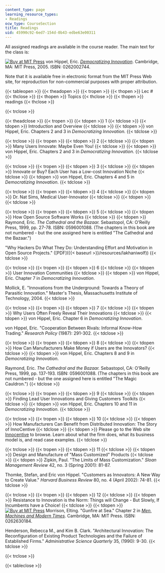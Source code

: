 ```yaml
---
content_type: page
learning_resource_types:
- Readings
ocw_type: CourseSection
title: Readings
uid: 45990c92-6ed7-154d-0b43-edbe63e00311
---
```


All assigned readings are available in the course reader. The main text for the class is:

[![Buy at MIT Press](/images/mp_logo.gif)](https://mitpress.mit.edu/books/democratizing-innovation) von Hippel, Eric. [_Democratizing Innovation_](https://mitpress.mit.edu/books/democratizing-innovation). Cambridge, MA: MIT Press, 2005. ISBN: 0262002744.

Note that it is available free in electronic format from the MIT Press Web site, for reproduction for non-commercial purposes with proper attribution.

{{< tableopen >}}
{{< theadopen >}}
{{< tropen >}}
{{< thopen >}}
Lec #
{{< thclose >}}
{{< thopen >}}
Topics
{{< thclose >}}
{{< thopen >}}
readings
{{< thclose >}}

{{< trclose >}}

{{< theadclose >}}
{{< tropen >}}
{{< tdopen >}}
1
{{< tdclose >}}
{{< tdopen >}}
Introduction and Overview
{{< tdclose >}}
{{< tdopen >}}
von Hippel, Eric. Chapters 2 and 3 in _Democratizing Innovation._
{{< tdclose >}}

{{< trclose >}}
{{< tropen >}}
{{< tdopen >}}
2
{{< tdclose >}}
{{< tdopen >}}
Many Users Innovate: Maybe Even You!
{{< tdclose >}}
{{< tdopen >}}
von Hippel, Eric. Chapters 2 and 3 in _Democratizing Innovation_.
{{< tdclose >}}

{{< trclose >}}
{{< tropen >}}
{{< tdopen >}}
3
{{< tdclose >}}
{{< tdopen >}}
Innovate or Buy? Each User has a Low-cost Innovation Niche
{{< tdclose >}}
{{< tdopen >}}
von Hippel, Eric. Chapters 4 and 5 in _Democratizing Innovation_.
{{< tdclose >}}

{{< trclose >}}
{{< tropen >}}
{{< tdopen >}}
4
{{< tdclose >}}
{{< tdopen >}}
Dr. Nat Sims, Medical User-Innovator
{{< tdclose >}}
{{< tdopen >}}
 
{{< tdclose >}}

{{< trclose >}}
{{< tropen >}}
{{< tdopen >}}
5
{{< tdclose >}}
{{< tdopen >}}
How Open Source Software Works
{{< tdclose >}}
{{< tdopen >}}
Raymond, Eric. _The Cathedral and the Bazaar._ Sebastopol, CA: O'Reilly Press, 1999, pp. 27-78. ISBN: 0596001088. (The chapters in this book are not numbered - but the one assigned here is entitled "The Cathedral and the Bazaar.")  
  
"Why Hackers Do What They Do: Understanding Effort and Motivation in Open Source Projects." ([PDF]({{< baseurl >}}/resources/lakhaniwolf))
{{< tdclose >}}

{{< trclose >}}
{{< tropen >}}
{{< tdopen >}}
6
{{< tdclose >}}
{{< tdopen >}}
User Innovation Communities
{{< tdclose >}}
{{< tdopen >}}
von Hippel, Eric. Chapter 7 in _Democratizing Innovation_.  
  
Mollick, E. "Innovations from the Underground: Towards a Theory of Parasitic Innovation." Master's Thesis, Massachusetts Institute of Technology, 2004.
{{< tdclose >}}

{{< trclose >}}
{{< tropen >}}
{{< tdopen >}}
7
{{< tdclose >}}
{{< tdopen >}}
Why Users Often Freely Reveal Their Innovations
{{< tdclose >}}
{{< tdopen >}}
von Hippel, Eric. Chapter 6 in _Democratizing Innovation_.  
  
von Hippel, Eric. "Cooperation Between Rivals: Informal Know-How Trading." _Research Policy_ (1987): 291-302.
{{< tdclose >}}

{{< trclose >}}
{{< tropen >}}
{{< tdopen >}}
8
{{< tdclose >}}
{{< tdopen >}}
How Can Manufacturers Make Money if Users are the Innovators?
{{< tdclose >}}
{{< tdopen >}}
von Hippel, Eric. Chapters 8 and 9 in _Democratizing Innovation_.  
  
Raymond, Eric. _The Cathedral and the Bazaar._ Sebastopol, CA: O'Reilly Press, 1999, pp. 137-193. ISBN: 0596001088. (The chapters in this book are not numbered - but the one assigned here is entitled "The Magic Cauldron.")
{{< tdclose >}}

{{< trclose >}}
{{< tropen >}}
{{< tdopen >}}
9
{{< tdclose >}}
{{< tdopen >}}
Finding Lead User Innovations and Giving Customers Toolkits
{{< tdclose >}}
{{< tdopen >}}
von Hippel, Eric. Chapters 10 and 11 in _Democratizing Innovation_.
{{< tdclose >}}

{{< trclose >}}
{{< tropen >}}
{{< tdopen >}}
10
{{< tdclose >}}
{{< tdopen >}}
How Manufacturers Can Benefit from Distributed Innovation: The Story of InnoCentive
{{< tdclose >}}
{{< tdopen >}}
Please go to the Web site [Innocentive](http://www.innocentive.com/) to browse. Learn about what the firm does, what its business model is, and read case examples.
{{< tdclose >}}

{{< trclose >}}
{{< tropen >}}
{{< tdopen >}}
11
{{< tdclose >}}
{{< tdopen >}}
Design and Manufacture of "Mass Customized" Products
{{< tdclose >}}
{{< tdopen >}}
Zipkin, Paul. "The Limits of Mass Customization." _Sloan Management Review_ 42, no. 3 (Spring 2001): 81-87.  
  
Thomke, Stefan, and Eric von Hippel. "Customers as Innovators: A New Way to Create Value." _Harvard Business Review_ 80, no. 4 (April 2002): 74-81.
{{< tdclose >}}

{{< trclose >}}
{{< tropen >}}
{{< tdopen >}}
12
{{< tdclose >}}
{{< tdopen >}}
Resistance to Innovation is the Norm: Things will Change - But Slowly, If Incumbents have a Choice!
{{< tdclose >}}
{{< tdopen >}}
[![Buy at MIT Press](/images/mp_logo.gif)](https://mitpress.mit.edu/books/men-machines-and-modern-times-50th-anniversary-edition) Morrison, Elting. "Gunfire at Sea." Chapter 2 in [_Men, Machines and Modern Times_](https://mitpress.mit.edu/books/men-machines-and-modern-times-50th-anniversary-edition). Cambridge, MA: MIT Press. ISBN: 0262630184.  
  
Henderson, Rebecca M., and Kim B. Clark. "Architectural Innovation: The Reconfiguration of Existing Product Technologies and the Failure of Established Firms." _Administrative Science Quarterly_ 35, (1990): 9-30.
{{< tdclose >}}

{{< trclose >}}

{{< tableclose >}}